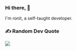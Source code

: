 ### Hi there, 👋

I'm ronit, a self-taught developer.

### ✍️ Random Dev Quote
![](https://quotes-github-readme.vercel.app/api?type=horizontal&theme=radical)
